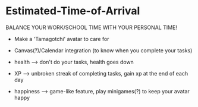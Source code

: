 # Estimated-Time-of-Arrival

BALANCE YOUR WORK/SCHOOL TIME WITH YOUR PERSONAL TIME!

- Make a 'Tamagotchi' avatar to care for
- Canvas(?)/Calendar integration (to know when you complete your tasks)
 
- health --> don't do your tasks, health goes down
- XP --> unbroken streak of completing tasks, gain xp at the end of each day
- happiness --> game-like feature, play minigames(?) to keep your avatar happy
